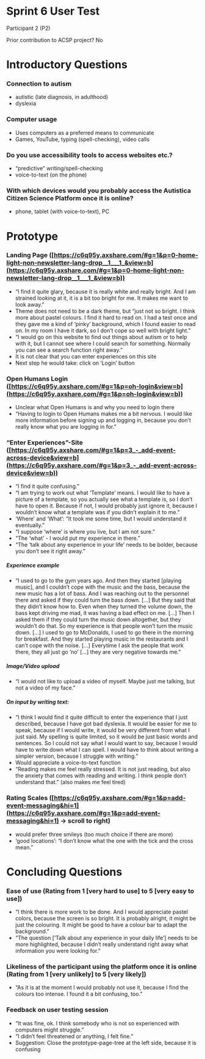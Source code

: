 # Sprint 6 User Test

Participant 2 (P2)

Prior contribution to ACSP project? No

# Introductory Questions

### Connection to autism

-   autistic (late diagnosis, in adulthood)
-   dyslexia
    

### Computer usage

-   Uses computers as a preferred means to communicate
-   Games, YouTube, typing (spell-checking), video calls
    

### Do you use accessibility tools to access websites etc.?

-   “predictive” writing/spell-checking
-   voice-to-text (on the phone)
    

### With which devices would you probably access the Autistica Citizen Science Platform once it is online?

-   phone, tablet (with voice-to-text), PC
    

# Prototype

### Landing Page ([https://c6q95y.axshare.com/#g=1&p=0-home-light-non-newsletter-lang-drop__1___1_&view=b](https://c6q95y.axshare.com/#g=1&p=0-home-light-non-newsletter-lang-drop__1___1_&view=b))

-   “I find it quite glary, because it is really white and really bright. And I am strained looking at it, it is a bit too bright for me. It makes me want to look away.”
-   Theme does not need to be a dark theme, but “just not so bright. I think more about pastel colours. I find it hard to read on. I had a test once and they gave me a kind of ‘pinky’ background, which I found easier to read on. In my room I have it dark, so I don’t cope so well with bright light.”
-   “I would go on this website to find out things about autism or to help with it, but I cannot see where I could search for something. Normally you can see a search function right away.”
-   It is not clear that you can enter experiences on this site
-   Next step he would take: click on ‘Login’ button
    

### Open Humans Login ([https://c6q95y.axshare.com/#g=1&p=oh-login&view=b](https://c6q95y.axshare.com/#g=1&p=oh-login&view=b))

-   Unclear what Open Humans is and why you need to login there
-   “Having to login to Open Humans makes me a bit nervous. I would like more information before signing up and logging in, because you don’t really know what you are logging in for.”
    

### “Enter Experiences”-Site ([https://c6q95y.axshare.com/#g=1&p=3_-_add-event-across-device&view=b](https://c6q95y.axshare.com/#g=1&p=3_-_add-event-across-device&view=b))

-   “I find it quite confusing.”
-   “I am trying to work out what ‘Template’ means. I would like to have a picture of a template, so you actually see what a template is, so I don’t have to open it. Because if not, I would probably just ignore it, because I wouldn’t know what a template was if you didn’t explain it to me.”
-   ‘Where’ and ‘What’: “It took me some time, but I would understand it eventually.”
-   “I suppose ‘where’ is where you live, but I am not sure.”
-   “The ‘what’ - I would put my experience in there.”
-   “The ‘talk about any experience in your life’ needs to be bolder, because you don’t see it right away.”
    

##### Experience example

-   “I used to go to the gym years ago. And then they started [playing music], and I couldn’t cope with the music and the bass, because the new music has a lot of bass. And I was reaching out to the personnel there and asked if they could turn the bass down. [...] But they said that they didn’t know how to. Even when they turned the volume down, the bass kept driving me mad, it was having a bad effect on me. [...] Then I asked them if they could turn the music down altogether, but they wouldn’t do that. So my experience is that people won’t turn the music down. [...] I used to go to McDonalds, I used to go there in the morning for breakfast. And they started playing music in the restaurants and I can’t cope with the noise. [...] Everytime I ask the people that work there, they all just go ‘no’ [...] they are very negative towards me.”
    

##### Image/Video upload

-   “I would not like to upload a video of myself. Maybe just me talking, but not a video of my face.”
    

##### On input by writing text:

-   “I think I would find it quite difficult to enter the experience that I just described, because I have got bad dyslexia. It would be easier for me to speak, because if I would write, it would be very different from what I just said. My spelling is quite limited, so it would be just basic words and sentences. So I could not say what I would want to say, because I would have to write down what I can spell. I would have to think about writing a simpler version, because I struggle with writing.”
-   Would appreciate a voice-to-text function
-   “Reading makes me feel really stressed. It is not just reading, but also the anxiety that comes with reading and writing. I think people don’t understand that.” (also makes me feel tired)
    

### Rating Scales ([https://c6q95y.axshare.com/#g=1&p=add-event-messaging&hi=1](https://c6q95y.axshare.com/#g=1&p=add-event-messaging&hi=1) → scroll to right)

-   would prefer three smileys (too much choice if there are more)
-   ‘good locations’: “I don’t know what the one with the tick and the cross mean.”
    

# Concluding Questions

### Ease of use (Rating from 1 [very hard to use] to 5 [very easy to use])

-   “I think there is more work to be done. And I would appreciate pastel colors, because the screen is so bright. It is probably alright, it might be just the colouring. It might be good to have a colour bar to adapt the background.”
-   “The question [‘Talk about any experience in your daily life’] needs to be more highlighted, because I didn’t really understand right away what information you were looking for.”
    

### Likeliness of the participant using the platform once it is online (Rating from 1 [very unlikely] to 5 [very likely])

-   “As it is at the moment I would probably not use it, because I find the colours too intense. I found it a bit confusing, too.”
    

### Feedback on user testing session

-   “It was fine, ok. I think somebody who is not so experienced with computers might struggle.”
-   “I didn’t feel threatened or anything, I felt fine.”
-   Suggestion: Close the prototype-page-tree at the left side, because it is confusing

